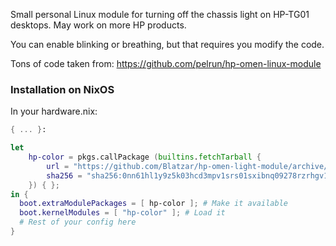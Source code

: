 Small personal Linux module for turning off the chassis light
on HP-TG01 desktops. May work on more HP products.

You can enable blinking or breathing, but
that requires you modify the code.

Tons of code taken from: https://github.com/pelrun/hp-omen-linux-module

### Installation on NixOS

In your hardware.nix:

```nix
{ ... }:

let
    hp-color = pkgs.callPackage (builtins.fetchTarball {
        url = "https://github.com/Blatzar/hp-omen-light-module/archive/refs/tags/1.0.tar.gz";
        sha256 = "sha256:0nn61hl1y9z5k03hcd3mpv1srs01sxibnq09278rzrhgv15mp33m";
    }) { };
in {
  boot.extraModulePackages = [ hp-color ]; # Make it available
  boot.kernelModules = [ "hp-color" ]; # Load it
  # Rest of your config here
}
```
